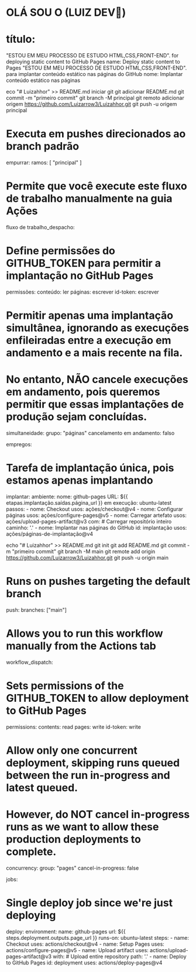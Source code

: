 # OLÁ SOU O (LUIZ DEV👋)
 



# título:
   "ESTOU EM MEU PROCESSO DE ESTUDO HTML,CSS,FRONT-END".
 for deploying static content to GitHub Pages
name: Deploy static content to Pages
   "ESTOU EM MEU PROCESSO DE ESTUDO HTML,CSS,FRONT-END".
para implantar conteúdo estático nas páginas do GitHub
nome: Implantar conteúdo estático nas páginas

eco "# Luizahhor" >> README.md
iniciar git
git adicionar README.md
git commit -m "primeiro commit"
git branch -M principal
git remoto adicionar origem https://github.com/Luizarrow3/Luizahhor.git
git push -u origem principal
  # Executa em pushes direcionados ao branch padrão
  empurrar:
    ramos: [ "principal" ]

  # Permite que você execute este fluxo de trabalho manualmente na guia Ações
  fluxo de trabalho_despacho:

# Define permissões do GITHUB_TOKEN para permitir a implantação no GitHub Pages
permissões:
  conteúdo: ler
  páginas: escrever
  id-token: escrever

# Permitir apenas uma implantação simultânea, ignorando as execuções enfileiradas entre a execução em andamento e a mais recente na fila.
# No entanto, NÃO cancele execuções em andamento, pois queremos permitir que essas implantações de produção sejam concluídas.
simultaneidade:
  grupo: "páginas"
  cancelamento em andamento: falso

empregos:
  # Tarefa de implantação única, pois estamos apenas implantando
  implantar:
    ambiente:
      nome: github-pages
      URL: ${{ etapas.implantação.saídas.página_url }}
    em execução: ubuntu-latest
    passos:
      - nome: Checkout
        usos: ações/checkout@v4
      - nome: Configurar páginas
        usos: ações/configure-pages@v5
      - nome: Carregar artefato
        usos: ações/upload-pages-artifact@v3
        com:
          # Carregar repositório inteiro
          caminho: '.'
      - nome: Implantar nas páginas do GitHub
        id: implantação
        usos: ações/páginas-de-implantação@v4


echo "# Luizahhor" >> README.md 
git init 
git add README.md 
git commit -m "primeiro commit" 
git branch -M main 
git remote add origin https://github.com/Luizarrow3/Luizahhor.git
 git push -u origin main
  # Runs on pushes targeting the default branch
  push:
    branches: ["main"]

  # Allows you to run this workflow manually from the Actions tab
  workflow_dispatch:

# Sets permissions of the GITHUB_TOKEN to allow deployment to GitHub Pages
permissions:
  contents: read
  pages: write
  id-token: write

# Allow only one concurrent deployment, skipping runs queued between the run in-progress and latest queued.
# However, do NOT cancel in-progress runs as we want to allow these production deployments to complete.
concurrency:
  group: "pages"
  cancel-in-progress: false

jobs:
  # Single deploy job since we're just deploying
  deploy:
    environment:
      name: github-pages
      url: ${{ steps.deployment.outputs.page_url }}
    runs-on: ubuntu-latest
    steps:
      - name: Checkout
        uses: actions/checkout@v4
      - name: Setup Pages
        uses: actions/configure-pages@v5
      - name: Upload artifact
        uses: actions/upload-pages-artifact@v3
        with:
          # Upload entire repository
          path: '.'
      - name: Deploy to GitHub Pages
        id: deployment
        uses: actions/deploy-pages@v4
  

